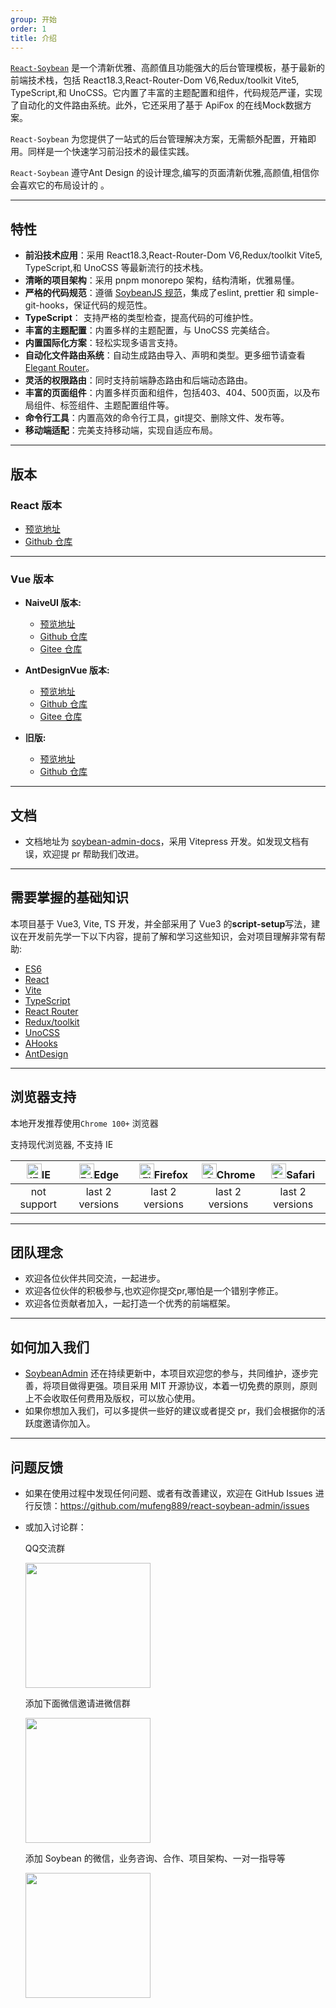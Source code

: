 ```yaml
---
group: 开始
order: 1
title: 介绍
---
```


[`React-Soybean`](https://github.com/mufeng889/react-soybean-admin) 是一个清新优雅、高颜值且功能强大的后台管理模板，基于最新的前端技术栈，包括 React18.3,React-Router-Dom V6,Redux/toolkit Vite5, TypeScript,和 UnoCSS。它内置了丰富的主题配置和组件，代码规范严谨，实现了自动化的文件路由系统。此外，它还采用了基于 ApiFox 的在线Mock数据方案。

`React-Soybean` 为您提供了一站式的后台管理解决方案，无需额外配置，开箱即用。同样是一个快速学习前沿技术的最佳实践。

`React-Soybean` 遵守Ant Design 的设计理念,编写的页面清新优雅,高颜值,相信你会喜欢它的布局设计的 。

---

## 特性

- **前沿技术应用**：采用 React18.3,React-Router-Dom V6,Redux/toolkit Vite5, TypeScript,和 UnoCSS 等最新流行的技术栈。
- **清晰的项目架构**：采用 pnpm monorepo 架构，结构清晰，优雅易懂。
- **严格的代码规范**：遵循 [SoybeanJS 规范](/zh/standard/)，集成了eslint, prettier 和 simple-git-hooks，保证代码的规范性。
- **TypeScript**： 支持严格的类型检查，提高代码的可维护性。
- **丰富的主题配置**：内置多样的主题配置，与 UnoCSS 完美结合。
- **内置国际化方案**：轻松实现多语言支持。
- **自动化文件路由系统**：自动生成路由导入、声明和类型。更多细节请查看 [Elegant Router](https://github.com/mufeng889/react-auto-router)。
- **灵活的权限路由**：同时支持前端静态路由和后端动态路由。
- **丰富的页面组件**：内置多样页面和组件，包括403、404、500页面，以及布局组件、标签组件、主题配置组件等。
- **命令行工具**：内置高效的命令行工具，git提交、删除文件、发布等。
- **移动端适配**：完美支持移动端，实现自适应布局。

---


## 版本

### React 版本

- [预览地址](https://github.com/mufeng889/react-soybean-admin)
- [Github 仓库](https://react-soybean-admin.vercel.app)

--- 

### Vue 版本

- **NaiveUI 版本:**
  - [预览地址](https://naive.soybeanjs.cn/)
  - [Github 仓库](https://github.com/soybeanjs/soybean-admin)
  - [Gitee 仓库](https://gitee.com/honghuangdc/soybean-admin)

- **AntDesignVue 版本:**
  - [预览地址](https://antd.soybeanjs.cn/)
  - [Github 仓库](https://github.com/soybeanjs/soybean-admin-antd)
  - [Gitee 仓库](https://gitee.com/honghuangdc/soybean-admin-antd)

- **旧版:**
  - [预览地址](https://legacy.soybeanjs.cn/)
  - [Github 仓库](https://github.com/soybeanjs/soybean-admin/tree/legacy)

--- 

## 文档

- 文档地址为 [soybean-admin-docs](https://github.com/soybeanjs/soybean-admin-docs)，采用 Vitepress 开发。如发现文档有误，欢迎提 pr 帮助我们改进。


---


## 需要掌握的基础知识

本项目基于 Vue3, Vite, TS 开发，并全部采用了 Vue3 的**script-setup**写法，建议在开发前先学一下以下内容，提前了解和学习这些知识，会对项目理解非常有帮助:

- [ES6](https://es6.ruanyifeng.com/)
- [React](https://www.reactjs.cn/learn)
- [Vite](https://vitejs.dev/)
- [TypeScript](https://jkchao.github.io/typescript-book-chinese/#why)
- [React Router](https://reactrouter.com/zh/main)
- [Redux/toolkit](https://redux-toolkit.js.org/)
- [UnoCSS](https://uno.antfu.me/)
- [AHooks](https://ahooks.js.org/zh-CN/)
- [AntDesign](https://ant-design.antgroup.com/index-cn)


---

## 浏览器支持

本地开发推荐使用`Chrome 100+` 浏览器

支持现代浏览器, 不支持 IE

| [<img src="https://raw.githubusercontent.com/alrra/browser-logos/master/src/archive/internet-explorer_9-11/internet-explorer_9-11_48x48.png" alt="IE" width="24px" height="24px"  />](http://godban.github.io/browsers-support-badges/)IE | [<img src="https://raw.githubusercontent.com/alrra/browser-logos/master/src/edge/edge_48x48.png" alt=" Edge" width="24px" height="24px" />](http://godban.github.io/browsers-support-badges/)Edge | [<img src="https://raw.githubusercontent.com/alrra/browser-logos/master/src/firefox/firefox_48x48.png" alt="Firefox" width="24px" height="24px" />](http://godban.github.io/browsers-support-badges/)Firefox | [<img src="https://raw.githubusercontent.com/alrra/browser-logos/master/src/chrome/chrome_48x48.png" alt="Chrome" width="24px" height="24px" />](http://godban.github.io/browsers-support-badges/)Chrome | [<img src="https://raw.githubusercontent.com/alrra/browser-logos/master/src/safari/safari_48x48.png" alt="Safari" width="24px" height="24px" />](http://godban.github.io/browsers-support-badges/)Safari |
| :---------------------------------------------------------------------------------------------------------------------------------------------------------------------------------------------------------------------------------------: | :-----------------------------------------------------------------------------------------------------------------------------------------------------------------------------------------------: | :----------------------------------------------------------------------------------------------------------------------------------------------------------------------------------------------------------: | :------------------------------------------------------------------------------------------------------------------------------------------------------------------------------------------------------: | :------------------------------------------------------------------------------------------------------------------------------------------------------------------------------------------------------: |
|                                                                                                                not support                                                                                                                |                                                                                          last 2 versions                                                                                          |                                                                                               last 2 versions                                                                                                |                                                                                             last 2 versions                                                                                              |                                                                                             last 2 versions                                                                                              |

---


## 团队理念

- 欢迎各位伙伴共同交流，一起进步。
- 欢迎各位伙伴的积极参与,也欢迎你提交pr,哪怕是一个错别字修正。
- 欢迎各位贡献者加入，一起打造一个优秀的前端框架。


---

## 如何加入我们

- [SoybeanAdmin](https://github.com/honghuangdc/soybean-admin) 还在持续更新中，本项目欢迎您的参与，共同维护，逐步完善，将项目做得更强。项目采用 MIT 开源协议，本着一切免费的原则，原则上不会收取任何费用及版权，可以放心使用。
- 如果你想加入我们，可以多提供一些好的建议或者提交 pr，我们会根据你的活跃度邀请你加入。

---

## 问题反馈

- 如果在使用过程中发现任何问题、或者有改善建议，欢迎在 GitHub Issues 进行反馈：https://github.com/mufeng889/react-soybean-admin/issues

- 或加入讨论群：

  <div>
  	<p>QQ交流群</p>
    <img src="https://soybeanjs-1300612522.cos.ap-guangzhou.myqcloud.com/uPic/qq-soybean-admin-2.jpg" style="width:200px" />
  </div>

	<div>
		<p>添加下面微信邀请进微信群</p>
		<img src="https://soybeanjs-1300612522.cos.ap-guangzhou.myqcloud.com/uPic/wechat-soybeanjs.jpg" style="width:200px" />
	</div>
  <div>
    <p>添加 Soybean 的微信，业务咨询、合作、项目架构、一对一指导等</p>
    <img src="https://soybeanjs-1300612522.cos.ap-guangzhou.myqcloud.com/uPic/wechat-soybean.jpg" style="width:200px" />
  </div>
